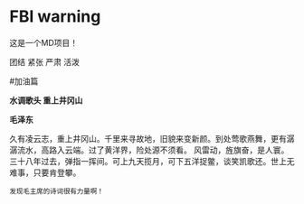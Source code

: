 # FBI warning
这是一个MD项目！

团结 紧张 严肃 活泼

#加油篇

**水调歌头 重上井冈山**

**毛泽东**

久有凌云志，重上井冈山。千里来寻故地，旧貌来变新颜。到处莺歌燕舞，更有潺潺流水，高路入云端。过了黄洋界，险处源不须看。
风雷动，旌旗奋，是人寰。三十八年过去，弹指一挥间。可上九天揽月，可下五洋捉鳖，谈笑凯歌还。世上无难事，只要肯登攀。

```
发现毛主席的诗词很有力量啊！
```

